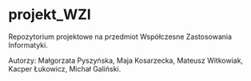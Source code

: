 # projekt_WZI
Repozytorium projektowe na przedmiot Współczesne Zastosowania Informatyki. 

Autorzy: Małgorzata Pyszyńska, Maja Kosarzecka, Mateusz Witkowiak, Kacper Łukowicz, Michał Galiński.
